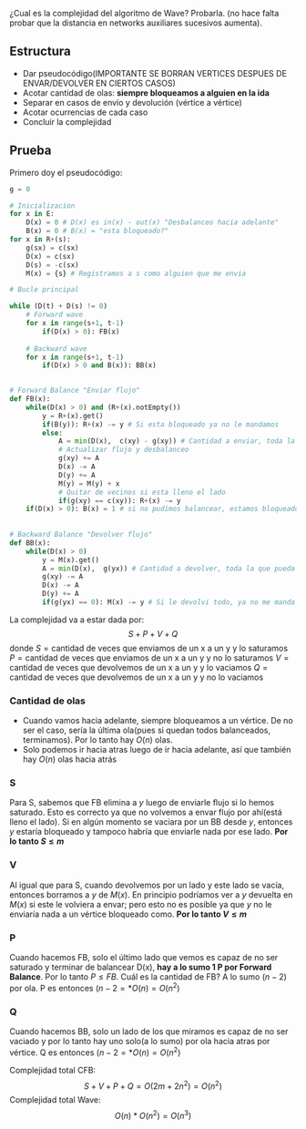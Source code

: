 ¿Cual es la complejidad del algoritmo de Wave? Probarla. (no hace falta probar que la distancia en networks auxiliares sucesivos aumenta).
## Estructura
- Dar pseudocódigo(IMPORTANTE SE BORRAN VERTICES DESPUES DE ENVAR/DEVOLVER EN CIERTOS CASOS)
- Acotar cantidad de olas: **siempre bloqueamos a alguien en la ida**
- Separar en casos de envío y devolución (vértice a vértice)
- Acotar ocurrencias de cada caso
- Concluir la complejidad
## Prueba
Primero doy el pseudocódigo:

```python
g = 0

# Inicializacion
for x in E:
	D(x) = 0 # D(x) es in(x) - out(x) "Desbalanceo hacia adelante"
	B(x) = 0 # B(x) = "esta bloqueado?"
for x in R+(s):
	g(sx) = c(sx)
	D(x) = c(sx)
	D(s) = -c(sx)
	M(x) = {s} # Registramos a s como alguien que me envia

# Bucle principal

while (D(t) + D(s) != 0)
	# Forward wave
	for x in range(s+1, t-1)
		if(D(x) > 0): FB(x)
			
	# Backward wave
	for x in range(s+1, t-1)
		if(D(x) > 0 and B(x)): BB(x)
			

# Forward Balance "Enviar flujo"
def FB(x):
	while(D(x) > 0) and (R+(x).notEmpty())
		y = R+(x).get()
		if(B(y)): R+(x) -= y # Si esta bloqueado ya no le mandamos
		else:
			A = min(D(x),  c(xy) - g(xy)) # Cantidad a enviar, toda la que pueda dentro de mi desbalanceo
			# Actualizar flujo y desbalanceo
			g(xy) += A
			D(x) -= A
			D(y) += A
			M(y) = M(y) + x
			# Quitar de vecinos si esta lleno el lado
			if(g(xy) == c(xy)): R+(x) -= y
	if(D(x) > 0): B(x) = 1 # si no pudimos balancear, estamos bloqueados	
			
		
# Backward Balance "Devolver flujo"
def BB(x):
	while(D(x) > 0)
		y = M(x).get()
		A = min(D(x),  g(yx)) # Cantidad a devolver, toda la que pueda dentro de mi desbalanceo
		g(xy) -= A
		D(x) -= A
		D(y) += A
		if(g(yx) == 0): M(x) -= y # Si le devolvi todo, ya no me manda


```

La complejidad va a estar dada por:
$$S + P + V + Q$$
donde
$S = \text{cantidad de veces que enviamos de un x a un y y lo saturamos}$
$P = \text{cantidad de veces que enviamos de un x a un y y no lo saturamos}$
$V = \text{cantidad de veces que devolvemos de un x a un y y lo vaciamos}$
$Q = \text{cantidad de veces que devolvemos de un x a un y y no lo vaciamos}$

### Cantidad de olas
- Cuando vamos hacia adelante, siempre bloqueamos a un vértice. De no ser el caso, sería la última ola(pues si quedan todos balanceados, terminamos). Por lo tanto hay $O(n)$ olas.
- Solo podemos ir hacia atras luego de ir hacia adelante, así que también hay $O(n)$ olas hacia atrás

### S
Para S, sabemos que FB elimina a $y$ luego de enviarle flujo si lo hemos saturado. Esto es correcto ya que no volvemos a envar flujo por ahí(está lleno el lado). Si en algún momento se vaciara por un BB desde $y$, entonces $y$ estaría bloqueado y tampoco habría que enviarle nada por ese lado. **Por lo tanto $S \le m$**

### V
Al igual que para S, cuando devolvemos por un lado y este lado se vacía, entonces borramos a $y$ de $M(x)$. En principio podríamos ver a $y$ devuelta en $M(x)$ si este le volviera a envar; pero esto no es posible ya que $y$ no le enviaría nada a un vértice bloqueado como. **Por lo tanto $V \le m$**

### P
Cuando hacemos FB, solo el último lado que vemos es capaz de no ser saturado y terminar de balancear D(x), **hay a lo sumo 1 P por Forward Balance**. Por lo tanto $P \le FB$. Cuál es la cantidad de FB? A lo sumo $(n-2)$ por ola. P es entonces $(n-2= * O(n) = O(n^2)$

### Q
Cuando hacemos BB, solo un lado de los que miramos es capaz de no ser vaciado y por lo tanto hay uno solo(a lo sumo) por ola hacia atras por vértice. Q es entonces $(n-2= * O(n) = O(n^2)$

Complejidad total CFB:
$$S + V + P + Q = O(2m + 2n^2) = O(n^2)$$
Complejidad total Wave:
$$O(n) * O(n^2) = O(n^3)$$

